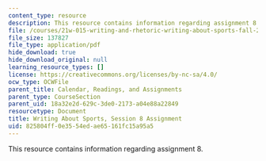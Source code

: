 ```yaml
---
content_type: resource
description: This resource contains information regarding assignment 8.
file: /courses/21w-015-writing-and-rhetoric-writing-about-sports-fall-2013/825804ff0e3554edae65161fc15a95a5_MIT21W_015F13_Assignment8.pdf
file_size: 137827
file_type: application/pdf
hide_download: true
hide_download_original: null
learning_resource_types: []
license: https://creativecommons.org/licenses/by-nc-sa/4.0/
ocw_type: OCWFile
parent_title: Calendar, Readings, and Assignments
parent_type: CourseSection
parent_uid: 18a32e2d-629c-3de0-2173-a04e88a22849
resourcetype: Document
title: Writing About Sports, Session 8 Assignment
uid: 825804ff-0e35-54ed-ae65-161fc15a95a5
---
```

This resource contains information regarding assignment 8.